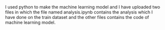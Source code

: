 I used python to make the machine learning model and I have uploaded two files in which the file named analysis.ipynb contains the analysis which I have done on the train dataset and the other files contains the code of machine learning model.
